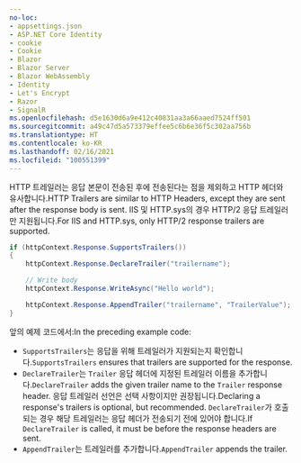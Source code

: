 ```yaml
---
no-loc:
- appsettings.json
- ASP.NET Core Identity
- cookie
- Cookie
- Blazor
- Blazor Server
- Blazor WebAssembly
- Identity
- Let's Encrypt
- Razor
- SignalR
ms.openlocfilehash: d5e1630d6a9e412c40831aa3a66aaed7524ff501
ms.sourcegitcommit: a49c47d5a573379effee5c6b6e36f5c302aa756b
ms.translationtype: HT
ms.contentlocale: ko-KR
ms.lasthandoff: 02/16/2021
ms.locfileid: "100551399"
---
```

<span data-ttu-id="f326a-101">HTTP 트레일러는 응답 본문이 전송된 후에 전송된다는 점을 제외하고 HTTP 헤더와 유사합니다.</span><span class="sxs-lookup"><span data-stu-id="f326a-101">HTTP Trailers are similar to HTTP Headers, except they are sent after the response body is sent.</span></span> <span data-ttu-id="f326a-102">IIS 및 HTTP.sys의 경우 HTTP/2 응답 트레일러만 지원됩니다.</span><span class="sxs-lookup"><span data-stu-id="f326a-102">For IIS and HTTP.sys, only HTTP/2 response trailers are supported.</span></span>

```csharp
if (httpContext.Response.SupportsTrailers())
{
    httpContext.Response.DeclareTrailer("trailername"); 

    // Write body
    httpContext.Response.WriteAsync("Hello world");

    httpContext.Response.AppendTrailer("trailername", "TrailerValue");
}
```

<span data-ttu-id="f326a-103">앞의 예제 코드에서:</span><span class="sxs-lookup"><span data-stu-id="f326a-103">In the preceding example code:</span></span>

* <span data-ttu-id="f326a-104">`SupportsTrailers`는 응답을 위해 트레일러가 지원되는지 확인합니다.</span><span class="sxs-lookup"><span data-stu-id="f326a-104">`SupportsTrailers` ensures that trailers are supported for the response.</span></span>
* <span data-ttu-id="f326a-105">`DeclareTrailer`는 `Trailer` 응답 헤더에 지정된 트레일러 이름을 추가합니다.</span><span class="sxs-lookup"><span data-stu-id="f326a-105">`DeclareTrailer` adds the given trailer name to the `Trailer` response header.</span></span> <span data-ttu-id="f326a-106">응답 트레일러 선언은 선택 사항이지만 권장됩니다.</span><span class="sxs-lookup"><span data-stu-id="f326a-106">Declaring a response's trailers is optional, but recommended.</span></span> <span data-ttu-id="f326a-107">`DeclareTrailer`가 호출되는 경우 해당 트레일러는 응답 헤더가 전송되기 전에 있어야 합니다.</span><span class="sxs-lookup"><span data-stu-id="f326a-107">If `DeclareTrailer` is called, it must be before the response headers are sent.</span></span>
* <span data-ttu-id="f326a-108">`AppendTrailer`는 트레일러를 추가합니다.</span><span class="sxs-lookup"><span data-stu-id="f326a-108">`AppendTrailer` appends the trailer.</span></span>
